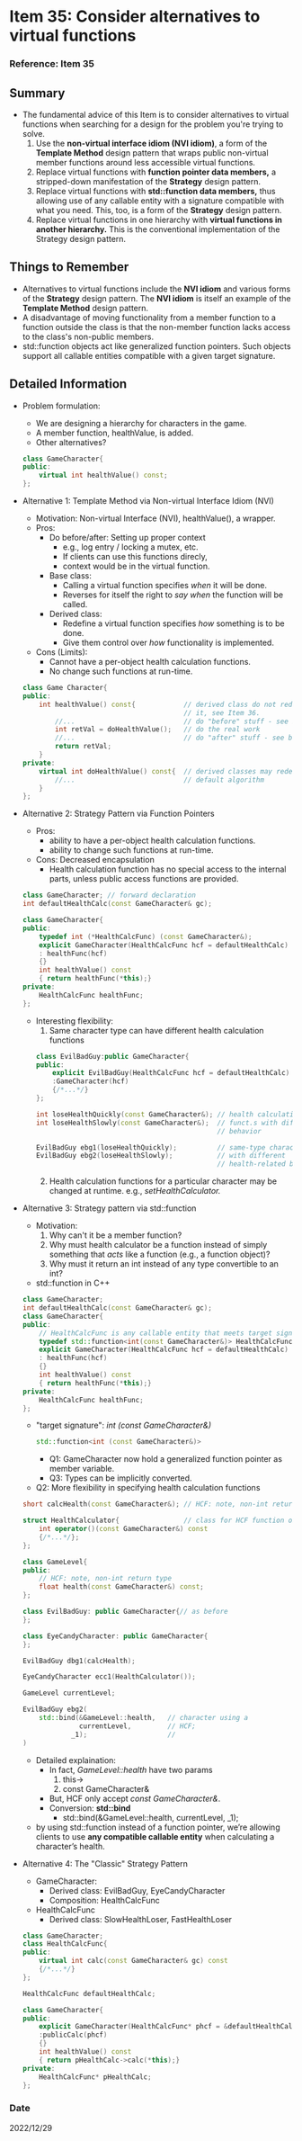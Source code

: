 # Item 35: Consider alternatives to virtual functions

### Reference: Item 35

## Summary
- The fundamental advice of this Item is to consider alternatives to virtual functions when searching for a design for the problem you're trying to solve.
    1. Use the **non-virtual interface idiom (NVI idiom)**, a form of the **Template Method** design pattern that wraps public non-virtual member functions around less accessible virtual functions.
    2. Replace virtual functions with **function pointer data members,** a stripped-down manifestation of the **Strategy** design pattern.
    3. Replace virtual functions with **std::function data members,** thus allowing use of any callable entity with a signature compatible with what you need. This, too, is a form of the **Strategy** design pattern.
    4. Replace virtual functions in one hierarchy with **virtual functions in another hierarchy.** This is the conventional implementation of the Strategy design pattern.


## Things to Remember
- Alternatives to virtual functions include the **NVI idiom** and various forms of the **Strategy** design pattern. The **NVI idiom** is itself an example of the **Template Method** design pattern.
- A disadvantage of moving functionality from a member function to a function outside the class is that the non-member function lacks access to the class's non-public members.
- std::function objects act like generalized function pointers. Such objects support all callable entities compatible with a given target signature.
    
## Detailed Information
- Problem formulation:
    - We are designing a hierarchy for characters in the game.
    - A member function, healthValue, is added.    
    - Other alternatives?
    ~~~c++
    class GameCharacter{
    public:
        virtual int healthValue() const;        
    };
    ~~~

- Alternative 1: Template Method via Non-virtual Interface Idiom (NVI)    
    - Motivation: Non-virtual Interface (NVI), healthValue(), a wrapper.
    - Pros:
        - Do before/after: Setting up proper context
            - e.g., log entry / locking a mutex, etc.
            - If clients can use this functions direcly,
            - context would be in the virtual function.
        - Base class:   
            - Calling a virtual function specifies *when* it will be done.
            - Reverses for itself the right to *say when* the function will be called.        
        - Derived class:
            - Redefine a virtual function specifies *how* something is to be done.
            - Give them control over *how* functionality is implemented.
    - Cons (Limits):
        - Cannot have a per-object health calculation functions.
        - No change such functions at run-time.
    ~~~c++
    class Game Character{
    public:
        int healthValue() const{            // derived class do not redefine 
                                            // it, see Item 36.
            //...                           // do "before" stuff - see below
            int retVal = doHealthValue();   // do the real work            
            //...                           // do "after" stuff - see below
            return retVal;
        }
    private:
        virtual int doHealthValue() const{  // derived classes may redefine this
            //...                           // default algorithm
        }
    };
    ~~~

- Alternative 2: Strategy Pattern via Function Pointers
    - Pros:
        - ability to have a per-object health calculation functions.
        - ability to change such functions at run-time.
    - Cons: Decreased encapsulation
        - Health calculation function has no special access to the internal parts, unless public access functions are provided.
    
    ~~~c++
    class GameCharacter; // forward declaration
    int defaultHealthCalc(const GameCharacter& gc);

    class GameCharacter{
    public:
        typedef int (*HealthCalcFunc) (const GameCharacter&);
        explicit GameCharacter(HealthCalcFunc hcf = defaultHealthCalc)
        : healthFunc(hcf)
        {}
        int healthValue() const
        { return healthFunc(*this);}
    private:
        HealthCalcFunc healthFunc;
    };
    ~~~
    - Interesting flexibility:
        1. Same character type can have different health calculation functions
        ~~~c++
        class EvilBadGuy:public GameCharacter{
        public:
            explicit EvilBadGuy(HealthCalcFunc hcf = defaultHealthCalc)
            :GameCharacter(hcf)
            {/*...*/}
        };

        int loseHealthQuickly(const GameCharacter&); // health calculation
        int loseHealthSlowly(const GameCharacter&);  // funct.s with different
                                                     // behavior

        EvilBadGuy ebg1(loseHealthQuickly);          // same-type characters
        EvilBadGuy ebg2(loseHealthSlowly);           // with different 
                                                     // health-related behaviors
        ~~~
        2. Health calculation functions for a particular character may be changed at runtime. e.g., *setHealthCalculator.*

- Alternative 3: Strategy pattern via std::function
    - Motivation:
        1. Why can't it be a member function?
        2. Why must health calculator be a function instead of simply something that *acts* like a function (e.g., a function object)?
        3. Why must it return an int instead of any type convertible to an int?
    - std::function in C++
    ~~~c++
    class GameCharacter;
    int defaultHealthCalc(const GameCharacter& gc);
    class GameCharacter{
    public:
        // HealthCalcFunc is any callable entity that meets target signature.
        typedef std::function<int(const GameCharacter&)> HealthCalcFunc;      
        explicit GameCharacter(HealthCalcFunc hcf = defaultHealthCalc)
        : healthFunc(hcf)
        {}
        int healthValue() const
        { return healthFunc(*this);}
    private:
        HealthCalcFunc healthFunc;
    };
    ~~~
    - "target signature": *int (const GameCharacter&)*
        ~~~c++
        std::function<int (const GameCharacter&)>
        ~~~
        - Q1: GameCharacter now hold a generalized function pointer as member variable.
        - Q3: Types can be implicitly converted.
    - Q2: More flexibility in specifying health calculation functions
    ~~~c++
    short calcHealth(const GameCharacter&); // HCF: note, non-int return type

    struct HealthCalculator{                // class for HCF function objects
        int operator()(const GameCharacter&) const
        {/*...*/}; 
    };

    class GameLevel{
    public:
        // HCF: note, non-int return type
        float health(const GameCharacter&) const; 
    };

    class EvilBadGuy: public GameCharacter{// as before        
    };

    class EyeCandyCharacter: public GameCharacter{        
    };

    EvilBadGuy dbg1(calcHealth);

    EyeCandyCharacter ecc1(HealthCalculator());

    GameLevel currentLevel;

    EvilBadGuy ebg2(
        std::bind(&GameLevel::health,   // character using a 
                  currentLevel,         // HCF;
                _1);                    //
    )
    ~~~
    - Detailed explaination:
        - In fact, *GameLevel::health* have two params 
            1. this->
            2. const GameCharacter&
        - But, HCF only accept *const GameCharacter&*.
        - Conversion: **std::bind**
            - std::bind(&GameLevel::health, currentLevel, _1);
    - by using std::function instead of a function pointer, we’re allowing clients to use **any compatible callable entity** when calculating a character’s health.

- Alternative 4: The "Classic" Strategy Pattern
    - GameCharacter:
        - Derived class: EvilBadGuy, EyeCandyCharacter
        - Composition: HealthCalcFunc
    - HealthCalcFunc
        - Derived class: SlowHealthLoser, FastHealthLoser
    ~~~c++
    class GameCharacter;
    class HealthCalcFunc{
    public:
        virtual int calc(const GameCharacter& gc) const
        {/*...*/}
    };

    HealthCalcFunc defaultHealthCalc;

    class GameCharacter{
    public:
        explicit GameCharacter(HealthCalcFunc* phcf = &defaultHealthCalc)
        :publicCalc(phcf)
        {}
        int healthValue() const
        { return pHealthCalc->calc(*this);}
    private:
        HealthCalcFunc* pHealthCalc;
    };
    ~~~

### Date
2022/12/29